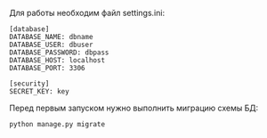 Для работы необходим файл settings.ini:

```
[database]
DATABASE_NAME: dbname
DATABASE_USER: dbuser
DATABASE_PASSWORD: dbpass
DATABASE_HOST: localhost
DATABASE_PORT: 3306

[security]
SECRET_KEY: key
```

Перед первым запуском нужно выполнить миграцию схемы БД:
```
python manage.py migrate
```

